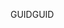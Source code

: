  <span data-ttu-id="96e43-101">GUID</span><span class="sxs-lookup"><span data-stu-id="96e43-101">GUID</span></span> 